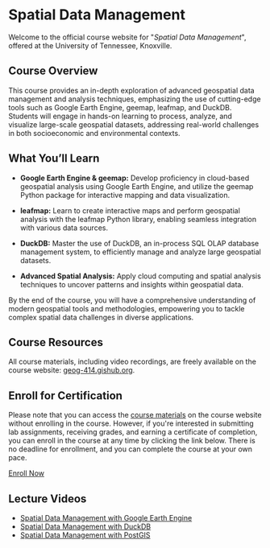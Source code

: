 # Spatial Data Management

Welcome to the official course website for "_Spatial Data Management_", offered at the University of Tennessee, Knoxville.

## Course Overview

This course provides an in-depth exploration of advanced geospatial data management and analysis techniques, emphasizing the use of cutting-edge tools such as Google Earth Engine, geemap, leafmap, and DuckDB. Students will engage in hands-on learning to process, analyze, and visualize large-scale geospatial datasets, addressing real-world challenges in both socioeconomic and environmental contexts.

## What You’ll Learn

- **Google Earth Engine & geemap:** Develop proficiency in cloud-based geospatial analysis using Google Earth Engine, and utilize the geemap Python package for interactive mapping and data visualization.

- **leafmap:** Learn to create interactive maps and perform geospatial analysis with the leafmap Python library, enabling seamless integration with various data sources.

- **DuckDB:** Master the use of DuckDB, an in-process SQL OLAP database management system, to efficiently manage and analyze large geospatial datasets.

- **Advanced Spatial Analysis:** Apply cloud computing and spatial analysis techniques to uncover patterns and insights within geospatial data.

By the end of the course, you will have a comprehensive understanding of modern geospatial tools and methodologies, empowering you to tackle complex spatial data challenges in diverse applications.

## Course Resources

All course materials, including video recordings, are freely available on the course website: [geog-414.gishub.org](https://geog-414.gishub.org).

## Enroll for Certification

Please note that you can access the [course materials](https://geog-414.gishub.org) on the course website without enrolling in the course. However, if you're interested in submitting lab assignments, receiving grades, and earning a certificate of completion, you can enroll in the course at any time by clicking the link below. There is no deadline for enrollment, and you can complete the course at your own pace.

[Enroll Now](https://tiny.utk.edu/spatial-data-management)

## Lecture Videos

- [Spatial Data Management with Google Earth Engine](https://www.youtube.com/playlist?list=PLAxJ4-o7ZoPdz9LHIJIxHlZe3t-MRCn61)
- [Spatial Data Management with DuckDB](https://www.youtube.com/playlist?list=PLAxJ4-o7ZoPe9SkgnophygyLjTDBzIEbi)
- [Spatial Data Management with PostGIS](https://www.youtube.com/playlist?list=PLAxJ4-o7ZoPcvp0ETujkLVCmKIGj-YvlG)
